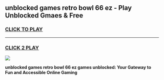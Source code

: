 
## unblocked games retro bowl 66 ez - Play Unblocked Gmaes & Free
<h3>
<a href="https://news.freeplayer.one?title=unblocked_games_retro_bowl_66_ez&ref=16F">CLICK TO PLAY</a></h3>
<hr>

<h3>
<a href="https://news.freeplayer.one?title=unblocked_games_retro_bowl_66_ez&ref=16F">CLICK 2 PLAY</a>
  
</h3>

<a href="https://news.freeplayer.one?title=unblocked_games_retro_bowl_66_ez&ref=16F/"><img src="https://clearcache.store/games.png"></a>


**unblocked games retro bowl 66 ez games unblocked: Your Gateway to Fun and Accessible Online Gaming**
